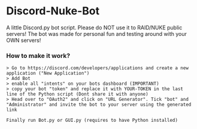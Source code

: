 # Discord-Nuke-Bot
A little Discord.py bot script. Please do NOT use it to RAID/NUKE public servers! The bot was made for personal fun and testing around with your OWN servers!


### How to make it work? ###
    
    > Go to https://discord.com/developers/applications and create a new application ("New Application")
    > Add Bot
    > enable all "intents" on your bots dashboard (IMPORTANT)
    > copy your bot "token" and replace it with YOUR-TOKEN in the last line of the Python script (Dont share it with anyone)
    > Head over to "OAuth2" and click on "URL Generator". Tick "bot" and "Administrator" and invite the bot to your server using the generated link
    
    Finally run Bot.py or GUI.py (requires to have Python installed)

    

